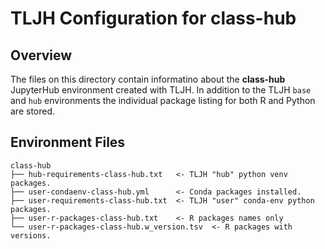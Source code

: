 # TLJH Configuration for class-hub

## Overview

The files on this directory contain informatino about the **class-hub** JupyterHub environment created with TLJH. In addition to the TLJH `base` and `hub` environments the individual package listing for both R and Python are stored.

## Environment Files
```
class-hub
├── hub-requirements-class-hub.txt   <- TLJH "hub" python venv packages.
├── user-condaenv-class-hub.yml      <- Conda packages installed.
├── user-requirements-class-hub.txt  <- TLJH "user" conda-env python packages.
├── user-r-packages-class-hub.txt    <- R packages names only
└── user-r-packages-class-hub.w_version.tsv  <- R packages with versions.
```
